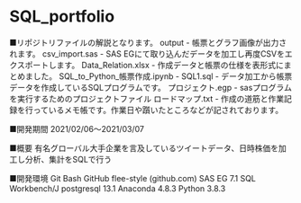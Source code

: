 # SQL_portfolio
■リポジトリファイルの解説となります。
output                       - 帳票とグラフ画像が出力されます。
csv_import.sas               - SAS EGにて取り込んだデータを加工し再度CSVをエクスポートします。
Data_Relation.xlsx           - 作成データと帳票の仕様を表形式にまとめました。
SQL_to_Python_帳票作成.ipynb - 
SQL1.sql                     - データ加工から帳票データを作成しているSQLプログラムです。
プロジェクト.egp             - sasプログラムを実行するためのプロジェクトファイル
ロードマップ.txt             - 作成の道筋と作業記録を行っているメモ帳です。作業日や躓いたところなどが記されております。

■開発期間
2021/02/06～2021/03/07

■概要
有名グローバル大手企業を言及しているツイートデータ、日時株価を加工し分析、集計をSQLで行う

■開発環境
Git Bash
GitHub 
flee-style (github.com)
SAS EG 7.1
SQL Workbench/J 
postgresql 13.1
Anaconda 4.8.3
Python 3.8.3 
